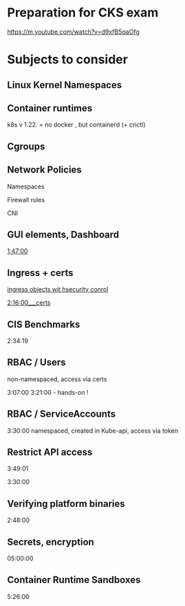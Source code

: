 # Preparation for CKS exam

https://m.youtube.com/watch?v=d9xfB5qaOfg




# Subjects to consider


## Linux Kernel Namespaces


## Container runtimes
k8s v 1.22. = no docker , but containerd (+ crictl)


## Cgroups

## Network Policies

Namespaces

Firewall rules

CNI


## GUI elements, Dashboard

[1:47:00](https://youtu.be/d9xfB5qaOfg?feature=shared&t=6414)


## Ingress + certs

[ingress objects wit hsecurity conrol](https://youtu.be/d9xfB5qaOfg?feature=shared&t=7370)

[2:16:00___certs](https://youtu.be/d9xfB5qaOfg?feature=shared&t=8185)




## CIS Benchmarks 
2:34:19


## RBAC / Users

non-namespaced, access via certs

3:07:00 
3:21:00 - hands-on !


## RBAC / ServiceAccounts

3:30:00 namespaced, created in Kube-api, access via token



## Restrict API access 

3:49:01



3:30:00  




## Verifying platform binaries

2:48:00 


## Secrets, encryption

05:00:00 


## Container Runtime Sandboxes
5:26:00 


